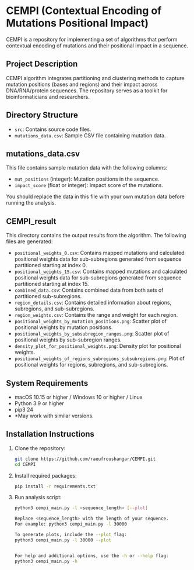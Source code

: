 # CEMPI (Contextual Encoding of Mutations Positional Impact)

CEMPI is a repository for implementing a set of algorithms that perform contextual encoding of mutations and their positional impact in a sequence.

## Project Description

CEMPI algorithm integrates partitioning and clustering methods to capture mutation positions (bases and regions) and their impact across DNA/RNA/protein sequences. The repository serves as a toolkit for bioinformaticians and researchers.

## Directory Structure

- `src`: Contains source code files.
- `mutations_data.csv`: Sample CSV file containing mutation data.

## mutations_data.csv

This file contains sample mutation data with the following columns:
- `mut_positions` (integer): Mutation positions in the sequence.
- `impact_score` (float or integer): Impact score of the mutations.

You should replace the data in this file with your own mutation data before running the analysis.

## CEMPI_result

This directory contains the output results from the algorithm. The following files are generated:
- `positional_weights_0.csv`: Contains mapped mutations and calculated positional weights data for sub-subregions generated from sequence partitioned starting at index 0.
- `positional_weights_15.csv`: Contains mapped mutations and calculated positional weights data for sub-subregions generated from sequence partitioned starting at index 15.
- `combined_data.csv`: Contains combined data from both sets of partitioned sub-subregions.
- `region_details.csv`: Contains detailed information about regions, subregions, and sub-subregions.
- `region_weights.csv`: Contains the range and weight for each region.
- `positional_weights_by_mutation_positions.png`: Scatter plot of positional weights by mutation positions.
- `positional_weights_by_subsubregion_ranges.png`: Scatter plot of positional weights by sub-subregion ranges.
- `density_plot_for_positional_weights.png`: Density plot for positional weights.
- `positional_weights_of_regions_subregions_subsubregions.png`: Plot of positional weights for regions, subregions, and sub-subregions.

## System Requirements

- macOS 10.15 or higher / Windows 10 or higher / Linux
- Python 3.9 or higher
- pip3 24
- *May work with similar versions.

## Installation Instructions

1. Clone the repository:
   ```bash
   git clone https://github.com/raeufroushangar/CEMPI.git
   cd CEMPI

2. Install required packages:
   ```bash
   pip install -r requirements.txt

3. Run analysis script:
   ```bash
   python3 cempi_main.py -l <sequence_length> [--plot]

   Replace <sequence_length> with the length of your sequence. 
   For example: python3 cempi_main.py -l 30000

   To generate plots, include the --plot flag:
   python3 cempi_main.py -l 30000 --plot


   For help and additional options, use the -h or --help flag:
   python3 cempi_main.py -h


